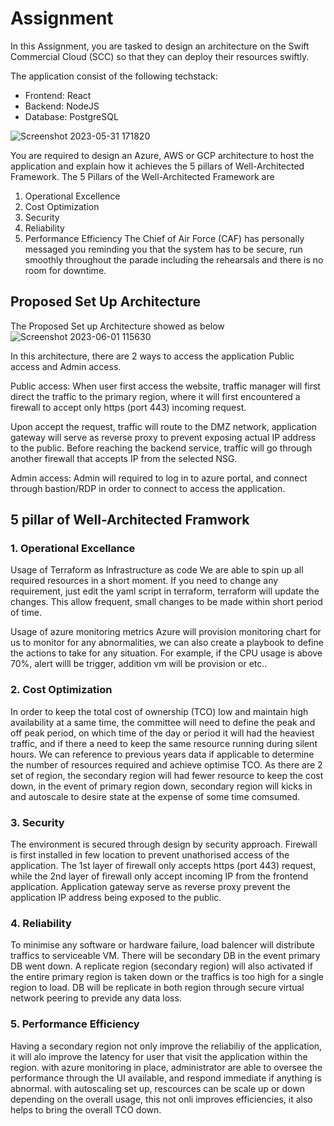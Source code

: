 # Assignment

In this Assignment, you are tasked to design an architecture on the Swift Commercial Cloud (SCC) so that they can deploy their resources swiftly.

The application consist of the following techstack:
- Frontend: React
- Backend: NodeJS
- Database: PostgreSQL

![Screenshot 2023-05-31 171820](https://github.com/ngshukun/Set-up-architecture/assets/68421074/1733e0d8-4df4-485b-bd72-51d6750ba4b3)


You are required to design an Azure, AWS or GCP architecture to host the
application and explain how it achieves the 5 pillars of Well-Architected Framework.
The 5 Pillars of the Well-Architected Framework are
1) Operational Excellence
2) Cost Optimization
3) Security
4) Reliability
6) Performance Efficiency
The Chief of Air Force (CAF) has personally messaged you reminding you that the
system has to be secure, run smoothly throughout the parade including the
rehearsals and there is no room for downtime.

## Proposed Set Up Architecture

The Proposed Set up Architecture showed as below
![Screenshot 2023-06-01 115630](https://github.com/ngshukun/Set-up-architecture/assets/68421074/f6b9ca5f-4f23-4b08-978a-602c6df16ec4)


In this architecture, there are 2 ways to access the application
Public access and Admin access.

Public access:
When user first access the website, traffic manager will first direct the traffic to the primary region, where it will first encountered a firewall to accept only https (port 443) incoming request. 

Upon accept the request, traffic will route to the DMZ network, application gateway will serve as reverse proxy to prevent exposing actual IP address to the public. Before reaching the backend service, traffic will go through another firewall that accepts IP from the selected NSG.

Admin access:
Admin will required to log in to azure portal, and connect through bastion/RDP in order to connect to access the application.

## 5 pillar of Well-Architected Framwork

### 1. Operational Excellance 
Usage of Terraform as Infrastructure as code
We are able to spin up all required resources in a short moment. If you need to change any requirement, just edit the yaml script in terraform, terraform will update the changes. This allow frequent, small changes to be made within short period of time.

Usage of azure monitoring metrics
Azure will provision monitoring chart for us to monitor for any abnormalities, we can also create a playbook to define the actions to take for any situation. For example, if the CPU usage is above 70%, alert willl be trigger, addition vm will be provision or etc..

### 2. Cost Optimization 
In order to keep the total cost of ownership (TCO) low and maintain high availability at a same time, the committee will need to define the peak and off peak period, on which time of the day or period it will had the heaviest traffic, and if there a need to keep the same resource running during silent hours. We can reference to previous years data if applicable to determine the number of resources required and achieve optimise TCO. As there are 2 set of region, the secondary region will had fewer resource to keep the cost down, in the event of primary region down, secondary region will kicks in and autoscale to desire state at the expense of some time comsumed.

### 3. Security
The environment is secured through design by security approach. Firewall is first installed in few location to prevent unathorised access of the application. The 1st layer of firewall only accepts https (port 443) request, while the 2nd layer of firewall only accept incoming IP from the frontend application. Application gateway serve as reverse proxy prevent the application IP address being exposed to the public. 

### 4. Reliability
To minimise any software or hardware failure, load balencer will distribute traffics to serviceable VM. There will be secondary DB in the event primary DB went down. A replicate region (secondary region) will also activated if the entire primary region is taken down or the traffics is too high for a single region to load. DB will be replicate in both region through secure virtual network peering to previde any data loss.

### 5. Performance Efficiency
Having a secondary region not only improve the reliabiliy of the application, it will alo improve the latency for user that visit the application within the region. with azure monitoring in place, administrator are able to oversee the performance through the UI available, and respond immediate if anything is abnormal. with autoscaling set up, rescources can be scale up or down depending on the overall usage, this not onli improves efficiencies, it also helps to bring the overall TCO down.
